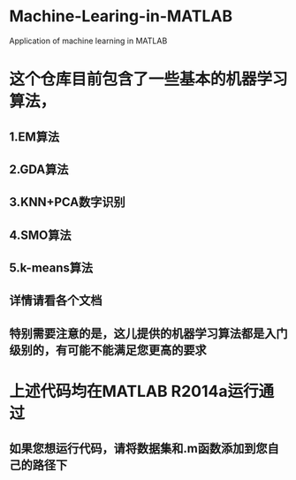 # Machine-Learing-in-MATLAB
Application of machine learning in MATLAB

# 这个仓库目前包含了一些基本的机器学习算法，
## 1.EM算法
## 2.GDA算法 
## 3.KNN+PCA数字识别
## 4.SMO算法
## 5.k-means算法

## 详情请看各个文档

## 特别需要注意的是，这儿提供的机器学习算法都是入门级别的，有可能不能满足您更高的要求

# 上述代码均在MATLAB R2014a运行通过

## 如果您想运行代码，请将数据集和.m函数添加到您自己的路径下



